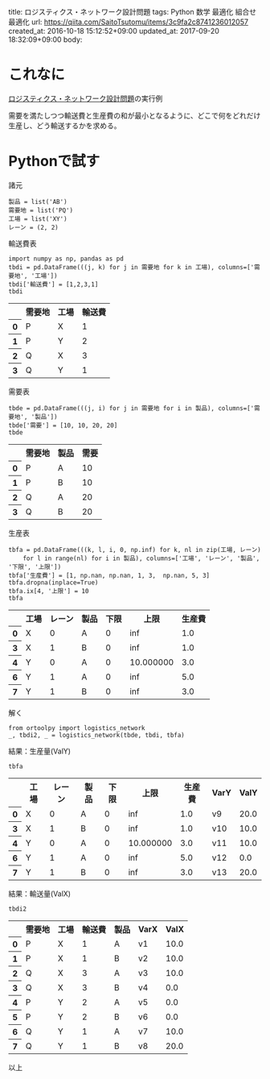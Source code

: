 title: ロジスティクス・ネットワーク設計問題
tags: Python 数学 最適化 組合せ最適化
url: https://qiita.com/SaitoTsutomu/items/3c9fa2c8741236012057
created_at: 2016-10-18 15:12:52+09:00
updated_at: 2017-09-20 18:32:09+09:00
body:

# これなに
[ロジスティクス・ネットワーク設計問題](http://www.orsj.or.jp/~wiki/wiki/index.php/%E3%80%8A%E3%83%AD%E3%82%B8%E3%82%B9%E3%83%86%E3%82%A3%E3%82%AF%E3%82%B9%E3%83%8D%E3%83%83%E3%83%88%E3%83%AF%E3%83%BC%E3%82%AF%E8%A8%AD%E8%A8%88%E5%95%8F%E9%A1%8C%E3%80%8B)の実行例

需要を満たしつつ輸送費と生産費の和が最小となるように、どこで何をどれだけ生産し、どう輸送するかを求める。

# Pythonで試す
諸元

```py3:python
製品 = list('AB')
需要地 = list('PQ')
工場 = list('XY')
レーン = (2, 2)
```

輸送費表

```py3:python
import numpy as np, pandas as pd
tbdi = pd.DataFrame(((j, k) for j in 需要地 for k in 工場), columns=['需要地', '工場'])
tbdi['輸送費'] = [1,2,3,1]
tbdi
```

<table>
    <tr>
      <th></th>
      <th>需要地</th>
      <th>工場</th>
      <th>輸送費</th>
    </tr>
    <tr>
      <th>0</th>
      <td>P</td>
      <td>X</td>
      <td>1</td>
    </tr>
    <tr>
      <th>1</th>
      <td>P</td>
      <td>Y</td>
      <td>2</td>
    </tr>
    <tr>
      <th>2</th>
      <td>Q</td>
      <td>X</td>
      <td>3</td>
    </tr>
    <tr>
      <th>3</th>
      <td>Q</td>
      <td>Y</td>
      <td>1</td>
    </tr>
</table>

需要表

```py3:python
tbde = pd.DataFrame(((j, i) for j in 需要地 for i in 製品), columns=['需要地', '製品'])
tbde['需要'] = [10, 10, 20, 20]
tbde
```

<table>
    <tr>
      <th></th>
      <th>需要地</th>
      <th>製品</th>
      <th>需要</th>
    </tr>
    <tr>
      <th>0</th>
      <td>P</td>
      <td>A</td>
      <td>10</td>
    </tr>
    <tr>
      <th>1</th>
      <td>P</td>
      <td>B</td>
      <td>10</td>
    </tr>
    <tr>
      <th>2</th>
      <td>Q</td>
      <td>A</td>
      <td>20</td>
    </tr>
    <tr>
      <th>3</th>
      <td>Q</td>
      <td>B</td>
      <td>20</td>
    </tr>
</table>

生産表

```py3:python
tbfa = pd.DataFrame(((k, l, i, 0, np.inf) for k, nl in zip(工場, レーン)
    for l in range(nl) for i in 製品), columns=['工場', 'レーン', '製品', '下限', '上限'])
tbfa['生産費'] = [1, np.nan, np.nan, 1, 3,  np.nan, 5, 3]
tbfa.dropna(inplace=True)
tbfa.ix[4, '上限'] = 10
tbfa
```

<table>
    <tr>
      <th></th>
      <th>工場</th>
      <th>レーン</th>
      <th>製品</th>
      <th>下限</th>
      <th>上限</th>
      <th>生産費</th>
    </tr>
    <tr>
      <th>0</th>
      <td>X</td>
      <td>0</td>
      <td>A</td>
      <td>0</td>
      <td>inf</td>
      <td>1.0</td>
    </tr>
    <tr>
      <th>3</th>
      <td>X</td>
      <td>1</td>
      <td>B</td>
      <td>0</td>
      <td>inf</td>
      <td>1.0</td>
    </tr>
    <tr>
      <th>4</th>
      <td>Y</td>
      <td>0</td>
      <td>A</td>
      <td>0</td>
      <td>10.000000</td>
      <td>3.0</td>
    </tr>
    <tr>
      <th>6</th>
      <td>Y</td>
      <td>1</td>
      <td>A</td>
      <td>0</td>
      <td>inf</td>
      <td>5.0</td>
    </tr>
    <tr>
      <th>7</th>
      <td>Y</td>
      <td>1</td>
      <td>B</td>
      <td>0</td>
      <td>inf</td>
      <td>3.0</td>
    </tr>
</table>

解く

```py3:python
from ortoolpy import logistics_network
_, tbdi2, _ = logistics_network(tbde, tbdi, tbfa)
```

結果：生産量(ValY)

```py3:python
tbfa
```

<table>
    <tr>
      <th></th>
      <th>工場</th>
      <th>レーン</th>
      <th>製品</th>
      <th>下限</th>
      <th>上限</th>
      <th>生産費</th>
      <th>VarY</th>
      <th>ValY</th>
    </tr>
    <tr>
      <th>0</th>
      <td>X</td>
      <td>0</td>
      <td>A</td>
      <td>0</td>
      <td>inf</td>
      <td>1.0</td>
      <td>v9</td>
      <td>20.0</td>
    </tr>
    <tr>
      <th>3</th>
      <td>X</td>
      <td>1</td>
      <td>B</td>
      <td>0</td>
      <td>inf</td>
      <td>1.0</td>
      <td>v10</td>
      <td>10.0</td>
    </tr>
    <tr>
      <th>4</th>
      <td>Y</td>
      <td>0</td>
      <td>A</td>
      <td>0</td>
      <td>10.000000</td>
      <td>3.0</td>
      <td>v11</td>
      <td>10.0</td>
    </tr>
    <tr>
      <th>6</th>
      <td>Y</td>
      <td>1</td>
      <td>A</td>
      <td>0</td>
      <td>inf</td>
      <td>5.0</td>
      <td>v12</td>
      <td>0.0</td>
    </tr>
    <tr>
      <th>7</th>
      <td>Y</td>
      <td>1</td>
      <td>B</td>
      <td>0</td>
      <td>inf</td>
      <td>3.0</td>
      <td>v13</td>
      <td>20.0</td>
    </tr>
</table>

結果：輸送量(ValX)

```py3:python
tbdi2
```

<table>
    <tr>
      <th></th>
      <th>需要地</th>
      <th>工場</th>
      <th>輸送費</th>
      <th>製品</th>
      <th>VarX</th>
      <th>ValX</th>
    </tr>
    <tr>
      <th>0</th>
      <td>P</td>
      <td>X</td>
      <td>1</td>
      <td>A</td>
      <td>v1</td>
      <td>10.0</td>
    </tr>
    <tr>
      <th>1</th>
      <td>P</td>
      <td>X</td>
      <td>1</td>
      <td>B</td>
      <td>v2</td>
      <td>10.0</td>
    </tr>
    <tr>
      <th>2</th>
      <td>Q</td>
      <td>X</td>
      <td>3</td>
      <td>A</td>
      <td>v3</td>
      <td>10.0</td>
    </tr>
    <tr>
      <th>3</th>
      <td>Q</td>
      <td>X</td>
      <td>3</td>
      <td>B</td>
      <td>v4</td>
      <td>0.0</td>
    </tr>
    <tr>
      <th>4</th>
      <td>P</td>
      <td>Y</td>
      <td>2</td>
      <td>A</td>
      <td>v5</td>
      <td>0.0</td>
    </tr>
    <tr>
      <th>5</th>
      <td>P</td>
      <td>Y</td>
      <td>2</td>
      <td>B</td>
      <td>v6</td>
      <td>0.0</td>
    </tr>
    <tr>
      <th>6</th>
      <td>Q</td>
      <td>Y</td>
      <td>1</td>
      <td>A</td>
      <td>v7</td>
      <td>10.0</td>
    </tr>
    <tr>
      <th>7</th>
      <td>Q</td>
      <td>Y</td>
      <td>1</td>
      <td>B</td>
      <td>v8</td>
      <td>20.0</td>
    </tr>
</table>

以上

